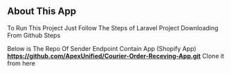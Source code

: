 ## About This App

To Run This Project Just Follow The Steps of Laravel Project Downloading From Github Steps


 Below is The Repo Of Sender Endpoint  Contain App (Shopify App)  
**https://github.com/ApexUnified/Courier-Order-Receving-App.git**
Clone it from here

